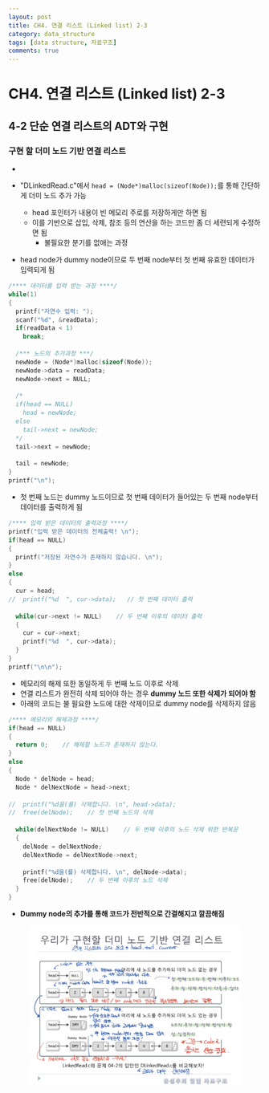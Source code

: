 ```yaml
---
layout: post
title: CH4. 연결 리스트 (Linked list) 2-3
category: data_structure
tags: [data structure, 자료구조]
comments: true
---
```


# CH4. 연결 리스트 (Linked list) 2-3

## 4-2 단순 연결 리스트의 ADT와 구현
### 구현 할 더미 노드 기반 연결 리스트
- 

- "DLinkedRead.c"에서 `head = (Node*)malloc(sizeof(Node));`를 통해 간단하게 더미 노드 추가 가능
  - head 포인터가 내용이 빈 메모리 주로를 저장하게만 하면 됨
  - 이를 기반으로 삽입, 삭제, 참조 등의 연산을 하는 코드만 좀 더 세련되게 수정하면 됨
    - 불필요한 분기를 없애는 과정

- head node가 dummy node이므로 두 번째 node부터 첫 번째 유효한 데이터가 입력되게 됨

```c
/**** 데이터를 입력 받는 과정 ****/
while(1)
{
  printf("자연수 입력: ");
  scanf("%d", &readData);
  if(readData < 1)
    break;

  /*** 노드의 추가과정 ***/
  newNode = (Node*)malloc(sizeof(Node));
  newNode->data = readData;
  newNode->next = NULL;

  /*
  if(head == NULL)
    head = newNode;
  else
    tail->next = newNode;
  */
  tail->next = newNode;

  tail = newNode;
}
printf("\n");
```

- 첫 번째 노드는 dummy 노드이므로 첫 번째 데이터가 들어있는 두 번째 node부터 데이터를 출력하게 됨

```c
/**** 입력 받은 데이터의 출력과정 ****/
printf("입력 받은 데이터의 전체출력! \n");
if(head == NULL) 
{
  printf("저장된 자연수가 존재하지 않습니다. \n");
}
else 
{
  cur = head; 
//	printf("%d  ", cur->data);   // 첫 번째 데이터 출력

  while(cur->next != NULL)    // 두 번째 이후의 데이터 출력
  {
    cur = cur->next;
    printf("%d  ", cur->data);
  }
}
printf("\n\n");
```

- 메모리의 해제 또한 동일하게 두 번째 노드 이후로 삭제
- 연결 리스트가 완전히 삭제 되어야 하는 경우 __dummy 노드 또한 삭제가 되어야 함__
- 아래의 코드는 불 필요한 노드에 대한 삭제이므로 dummy node를 삭제하지 않음

```c
/**** 메모리의 해제과정 ****/
if(head == NULL) 
{
  return 0;    // 해제할 노드가 존재하지 않는다.
}
else 
{
  Node * delNode = head;
  Node * delNextNode = head->next;

//	printf("%d을(를) 삭제합니다. \n", head->data);
//	free(delNode);    // 첫 번째 노드의 삭제

  while(delNextNode != NULL)    // 두 번째 이후의 노드 삭제 위한 반복문
  {
    delNode = delNextNode;
    delNextNode = delNextNode->next;

    printf("%d을(를) 삭제합니다. \n", delNode->data);
    free(delNode);    // 두 번째 이후의 노드 삭제
  }
}
```

- __Dummy node의 추가를 통해 코드가 전반적으로 간결해지고 깔끔해짐__

<center>
<figure>
<img src="/assets/post_img/data_structure/2019-03-13-data_structure/fig1.jpg" alt="views">
<figcaption> </figcaption>
</figure>
</center>
